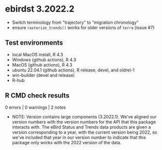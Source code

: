 # ebirdst 3.2022.2

- Switch terminology from "trajectory" to "migration chronology"
- ensure `rasterize_trends()` works for older versions of `terra` (issue #7)

## Test environments

- local MacOS install, R 4.3
- Windows (github actions), R 4.3
- MacOS (github actions), R 4.3
- ubuntu 22.04.1 (github actions), R release, devel, and oldrel-1
- win-builder (devel and release)
- R-hub

## R CMD check results

0 errors | 0 warnings | 2 notes

- NOTE: Version contains large components (3.2022.1). We've aligned our version numbers with the version numbers for the API that this package interacts with. The eBird Status and Trends data products are given a version corresponding to a year, with the current version being 2022, so we've included that year in our version number to indicate that this package only works with the 2022 version of the data.
